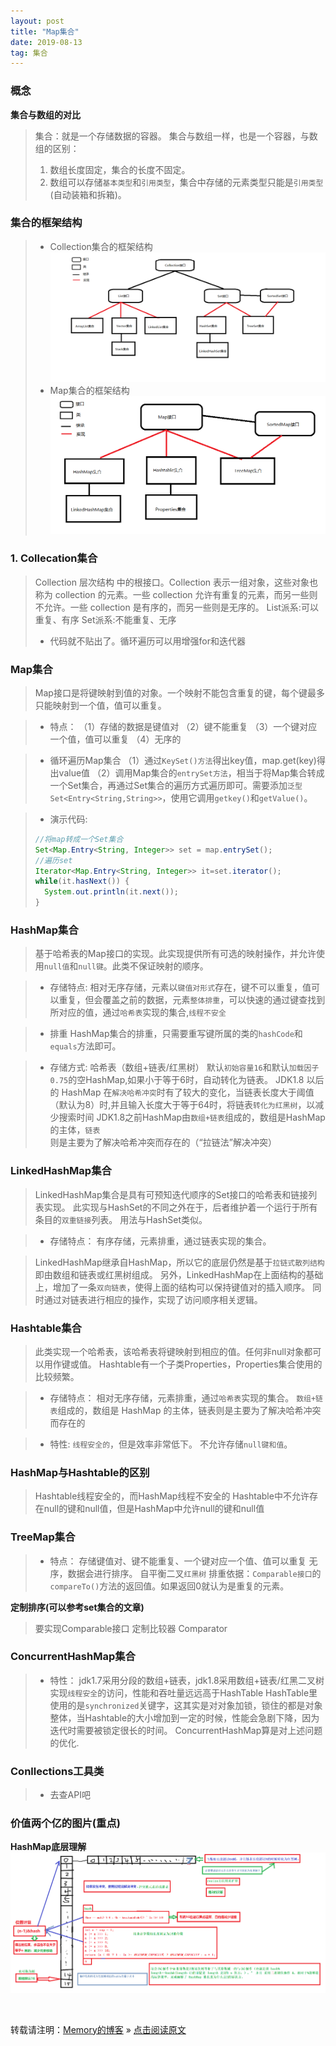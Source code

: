 ```yaml
---
layout: post
title: "Map集合"
date: 2019-08-13
tag: 集合
---
```

### 概念

**集合与数组的对比**

> 集合：就是一个存储数据的容器。
> 集合与数组一样，也是一个容器，与数组的区别：
> 1. 数组长度固定，集合的长度不固定。
> 2. 数组可以存储`基本类型`和`引用类型`，集合中存储的元素类型只能是`引用类型`(自动装箱和拆箱)。

### 集合的框架结构

> * Collection集合的框架结构
> ![Collection集合](/images/Collection集合.png)
> * Map集合的框架结构
> ![Map集合](/images/Map集合.png)

### 1. Collecation集合

> Collection 层次结构 中的根接口。Collection 表示一组对象，这些对象也称为 collection 的元素。一些 collection 允许有重复的元素，而另一些则不允许。一些 collection 是有序的，而另一些则是无序的。
> List派系:可以重复、有序
> Set派系:不能重复、无序
> * 代码就不贴出了。循环遍历可以用增强for和迭代器

### Map集合

> Map接口是将键映射到值的对象。一个映射不能包含重复的键，每个键最多只能映射到一个值，值可以重复。

> * 特点：
> （1）存储的数据是键值对
> （2）键不能重复
> （3）一个键对应一个值，值可以重复
> （4）无序的

> * 循环遍历Map集合
> （1）通过`KeySet()方法`得出key值，map.get(key)得出value值
> （2）调用Map集合的`entrySet方法`，相当于将Map集合转成一个Set集合，再通过Set集合的遍历方式遍历即可。需要添加`泛型Set<Entry<String,String>>`，使用它调用`getkey()`和`getValue()`。

> * 演示代码:
> ```java
> //将map转成一个Set集合
> Set<Map.Entry<String, Integer>> set = map.entrySet();
> //遍历set
> Iterator<Map.Entry<String, Integer>> it=set.iterator();
> while(it.hasNext()) {
> 	System.out.println(it.next());
> }
> ```

### HashMap集合

> 基于哈希表的Map接口的实现。此实现提供所有可选的映射操作，并允许使用`null值`和`null键`。此类不保证映射的顺序。

> * 存储特点:
> 相对无序存储，元素以`键值对形式`存在，键不可以重复，值可以重复，但会覆盖之前的数据，元素`整体排重`，可以快速的通过键查找到所对应的值，通过`哈希表`实现的集合,`线程不安全`

> * 排重
> HashMap集合的排重，只需要重写键所属的类的`hashCode`和`equals`方法即可。

> * 存储方式:
> 哈希表（数组+链表/红黑树）
> 默认`初始容量16`和默认`加载因子0.75`的空HashMap,如果小于等于6时，自动转化为链表。
> JDK1.8 以后的 HashMap 在`解决哈希冲突`时有了较大的变化，当链表长度大于阈值（默认为8）时,并且输入长度大于等于64时，将链表`转化为红黑树`，以减少搜索时间
> JDK1.8之前HashMap由`数组+链表`组成的，数组是HashMap的主体，`链表`则是主要为了解决哈希冲突而存在的（“拉链法”解决冲突）

### LinkedHashMap集合

> LinkedHashMap集合是具有可预知迭代顺序的Set接口的哈希表和链接列表实现。
> 此实现与HashSet的不同之外在于，后者维护着一个运行于所有条目的`双重链接`列表。
> 用法与HashSet类似。

> * 存储特点：
> 有序存储，元素排重，通过链表实现的集合。

> LinkedHashMap继承自HashMap，所以它的底层仍然是基于`拉链式散列结构`即由数组和链表或红黑树组成。
> 另外，LinkedHashMap在上面结构的基础上，增加了一条`双向链表`，使得上面的结构可以保持键值对的插入顺序。
> 同时通过对链表进行相应的操作，实现了访问顺序相关逻辑。

### Hashtable集合

> 此类实现一个哈希表，该哈希表将键映射到相应的值。任何非null对象都可以用作键或值。
> Hashtable有一个子类Properties，Properties集合使用的比较频繁。

> * 存储特点：
> 相对无序存储，元素排重，通过`哈希表`实现的集合。
> `数组+链表`组成的，数组是 HashMap 的主体，链表则是主要为了解决哈希冲突而存在的

> * 特性:
> `线程安全的`，但是效率非常低下。
> 不允许存储`null键和值`。

### HashMap与Hashtable的区别

> Hashtable线程安全的，而HashMap线程不安全的
> Hashtable中不允许存在null的键和null值，但是HashMap中允许null的键和null值

### TreeMap集合

> * 特点：
> 存储键值对、键不能重复、一个键对应一个值、值可以重复
> 无序，数据会进行排序。
> 自平衡二叉`红黑树`
> 排重依据：`Comparable接口`的`compareTo()`方法的返回值。如果返回0就认为是重复的元素。


**定制排序(可以参考set集合的文章)**

> 要实现Comparable接口
> 定制比较器 Comparator

### ConcurrentHashMap集合

> * 特性：
> jdk1.7采用分段的数组+链表，jdk1.8采用数组+链表/红黑二叉树
> 实现`线程安全`的访问，性能和吞吐量远远高于HashTable
> HashTable里使用的是`synchronized`关键字，这其实是对对象加锁，锁住的都是对象整体，当Hashtable的大小增加到一定的时候，性能会急剧下降，因为迭代时需要被锁定很长的时间。
> ConcurrentHashMap算是对上述问题的优化.

### Conllections工具类
> - 去查API吧

### 价值两个亿的图片(重点)

**HashMap底层理解**
![HashMap图片](/images/HashMap.png)

<br>

转载请注明：[Memory的博客](https://www.shendonghai.com) » [点击阅读原文](https://www.shendonghai.com/2018/04/Hibernate/) 